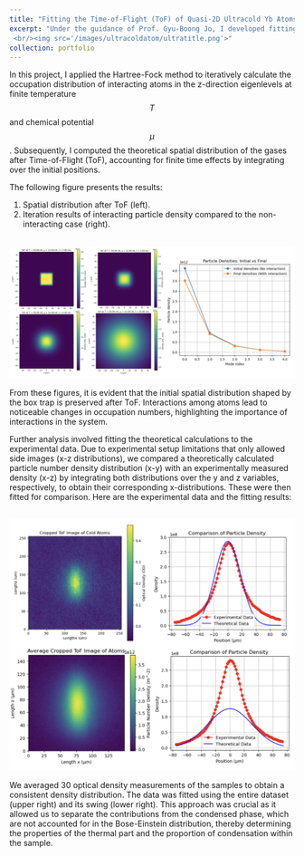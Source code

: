 ```yaml
---
title: "Fitting the Time-of-Flight (ToF) of Quasi-2D Ultracold Yb Atoms"
excerpt: "Under the guidance of Prof. Gyu-Boong Jo, I developed fitting scripts to determine the sample's temperature and chemical potential. By employing the Hartree-Fock (HF) method, we iteratively calculated the occupation distribution of interacting atoms, enabling the computation of their spatial distribution. The theoretical results were then compared and fitted against experimental data to enhance our understanding of the sample's properties.
 <br/><img src='/images/ultracoldatom/ultratitle.png'>"
collection: portfolio
---
```

In this project, I applied the Hartree-Fock method to iteratively calculate the occupation distribution of interacting atoms in the z-direction eigenlevels at finite temperature $$T$$ and chemical potential $$\mu$$. Subsequently, I computed the theoretical spatial distribution of the gases after Time-of-Flight (ToF), accounting for finite time effects by integrating over the initial positions.

The following figure presents the results:

1. Spatial distribution after ToF (left).
2. Iteration results of interacting particle density compared to the non-interacting case (right).

<br/><img src='/images/ultracoldatom/distributeiteration_theory.png'>

From these figures, it is evident that the initial spatial distribution shaped by the box trap is preserved after ToF. Interactions among atoms lead to noticeable changes in occupation numbers, highlighting the importance of interactions in the system.

Further analysis involved fitting the theoretical calculations to the experimental data. Due to experimental setup limitations that only allowed side images (x-z distributions), we compared a theoretically calculated particle number density distribution (x-y) with an experimentally measured density (x-z) by integrating both distributions over the y and z variables, respectively, to obtain their corresponding x-distributions. These were then fitted for comparison. Here are the experimental data and the fitting results:

<br/><img src='/images/ultracoldatom/fit.png'>

We averaged 30 optical density measurements of the samples to obtain a consistent density distribution. The data was fitted using the entire dataset (upper right) and its swing (lower right). This approach was crucial as it allowed us to separate the contributions from the condensed phase, which are not accounted for in the Bose-Einstein distribution, thereby determining the properties of the thermal part and the proportion of condensation within the sample.
